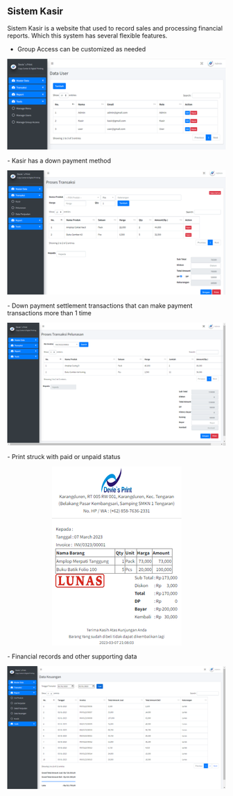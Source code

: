 ## Sistem Kasir

Sistem Kasir is a website that used to record sales and processing financial reports. Which this system has several flexible features.

-   Group Access can be customized as needed
<p align="center">
<img src="pict/user.PNG">
</p>
-   Kasir has a down payment method
<p align="center">
<img src="pict/kasir.png">
</p>
-   Down payment settlement transactions that can make payment transactions more than 1 time
<p align="center">
<img src="pict/lunas.png">
</p>
-   Print struck with paid or unpaid status
<p align="center">
<img src="pict/struck.png">
</p>
-   Financial records and other supporting data
<p align="center">
<img src="pict/report.png">
</p>

